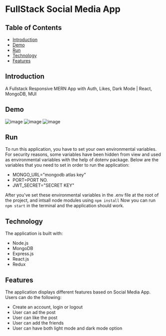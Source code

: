 # FullStack Social Media App

## Table of Contents
- [Introduction](#introduction)
- [Demo](#demo)
- [Run](#run)
- [Technology](#technology)
- [Features](#features)

## Introduction
A Fullstack Responsive MERN App with Auth, Likes, Dark Mode | React, MongoDB, MUI


## Demo
![image](https://github.com/ShobhitNair/social-media-MERN/assets/84396150/26f41667-7407-44e5-a055-81dd72f73b3e)
![image](https://github.com/ShobhitNair/social-media-MERN/assets/84396150/2afc20dc-57ba-49a2-ac1f-e60aad60c00a)
![image](https://github.com/ShobhitNair/social-media-MERN/assets/84396150/8d609a43-e342-4e48-b00b-c712b700bb79)


## Run

To run this application, you have to set your own environmental variables. For security reasons, some variables have been hidden from view and used as environmental variables with the help of dotenv package. Below are the variables that you need to set in order to run the application:
- MONGO_URL="mongodb atlas key"
- PORT=PORT NO.
- JWT_SECRET="SECRET KEY"

After you've set these environmental variables in the .env file at the root of the project, and intsall node modules using  `npm install`
Now you can run `npm start` in the terminal and the application should work.

## Technology
The application is built with:
- Node.js 
- MongoDB
- Express.js 
- React.js
- Redux

## Features
The application displays different features based on Social Media App.
Users can do the following:
- Create an account, login or logout
- User can ad the post 
- User can like the post 
- User can add the friends 
- User can have both light mode and dark mode option 



